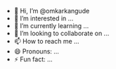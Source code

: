 - 👋 Hi, I’m @omkarkangude
- 👀 I’m interested in ...
- 🌱 I’m currently learning ...
- 💞️ I’m looking to collaborate on ...
- 📫 How to reach me ...
- 😄 Pronouns: ...
- ⚡ Fun fact: ...

<!---
omkarkangude/omkarkangude is a ✨ special ✨ repository because its `README.md` (this file) appears on your GitHub profile.
You can click the Preview link to take a look at your changes.
--->
